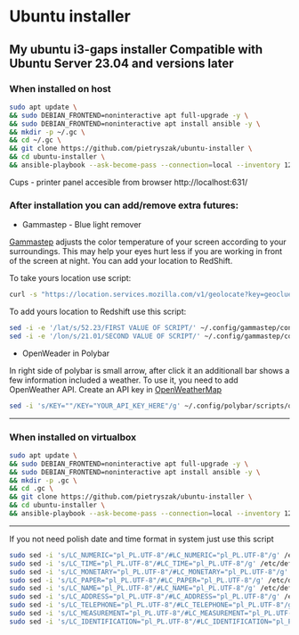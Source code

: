 # Ubuntu installer

My ubuntu i3-gaps installer
Compatible with Ubuntu Server 23.04 and versions later
---

### When installed on host

```bash
sudo apt update \
&& sudo DEBIAN_FRONTEND=noninteractive apt full-upgrade -y \
&& sudo DEBIAN_FRONTEND=noninteractive apt install ansible -y \
&& mkdir -p ~/.gc \
&& cd ~/.gc \
&& git clone https://github.com/pietryszak/ubuntu-installer \
&& cd ubuntu-installer \
&& ansible-playbook --ask-become-pass --connection=local --inventory 127.0.0.1, all.yml host.yml
```

Cups - printer panel accesible from browser
http://localhost:631/ 

### After installation you can add/remove extra futures:

* Gammastep - Blue light remover 

[Gammastep](https://gitlab.com/chinstrap/gammastep) adjusts the color temperature of your screen according to your surroundings. This may help your eyes hurt less if you are working in front of the screen at night. You can add your location to RedShift.

To take yours location use script:
```bash
curl -s "https://location.services.mozilla.com/v1/geolocate?key=geoclue" | jq '.location.lat, .location.lng'
```

To add yours location to Redshift use this script:
```bash
sed -i -e '/lat/s/52.23/FIRST VALUE OF SCRIPT/' ~/.config/gammastep/config.ini
sed -i -e '/lon/s/21.01/SECOND VALUE OF SCRIPT/' ~/.config/gammastep/config.ini
```

*  OpenWeader in Polybar 

In right side of polybar is small arrow, after click it an additionall bar shows a few information included a weather. To use it, you need to add OpenWeather API.
Create an API key in [OpenWeatherMap](https://home.openweathermap.org)

```bash
sed -i 's/KEY=""/KEY="YOUR_API_KEY_HERE"/g' ~/.config/polybar/scripts/openweathermap-fullfeatured.sh
```

---

### When installed on virtualbox

```bash
sudo apt update \
&& sudo DEBIAN_FRONTEND=noninteractive apt full-upgrade -y \
&& sudo DEBIAN_FRONTEND=noninteractive apt install ansible -y \
&& mkdir -p .gc \
&& cd .gc \
&& git clone https://github.com/pietryszak/ubuntu-installer \
&& cd ubuntu-installer \
&& ansible-playbook --ask-become-pass --connection=local --inventory 127.0.0.1, all.yml virtualbox.yml
```

---

If you not need polish date and time format in system just use this script
```bash
sudo sed -i 's/LC_NUMERIC="pl_PL.UTF-8"/#LC_NUMERIC="pl_PL.UTF-8"/g' /etc/default/locale
sudo sed -i 's/LC_TIME="pl_PL.UTF-8"/#LC_TIME="pl_PL.UTF-8"/g' /etc/default/locale
sudo sed -i 's/LC_MONETARY="pl_PL.UTF-8"/#LC_MONETARY="pl_PL.UTF-8"/g' /etc/default/locale
sudo sed -i 's/LC_PAPER="pl_PL.UTF-8"/#LC_PAPER="pl_PL.UTF-8"/g' /etc/default/locale
sudo sed -i 's/LC_NAME="pl_PL.UTF-8"/#LC_NAME="pl_PL.UTF-8"/g' /etc/default/locale
sudo sed -i 's/LC_ADDRESS="pl_PL.UTF-8"/#LC_ADDRESS="pl_PL.UTF-8"/g' /etc/default/locale
sudo sed -i 's/LC_TELEPHONE="pl_PL.UTF-8"/#LC_TELEPHONE="pl_PL.UTF-8"/g' /etc/default/locale
sudo sed -i 's/LC_MEASUREMENT="pl_PL.UTF-8"/#LC_MEASUREMENT="pl_PL.UTF-8"/g' /etc/default/locale
sudo sed -i 's/LC_IDENTIFICATION="pl_PL.UTF-8"/#LC_IDENTIFICATION="pl_PL.UTF-8"/g' /etc/default/locale
```